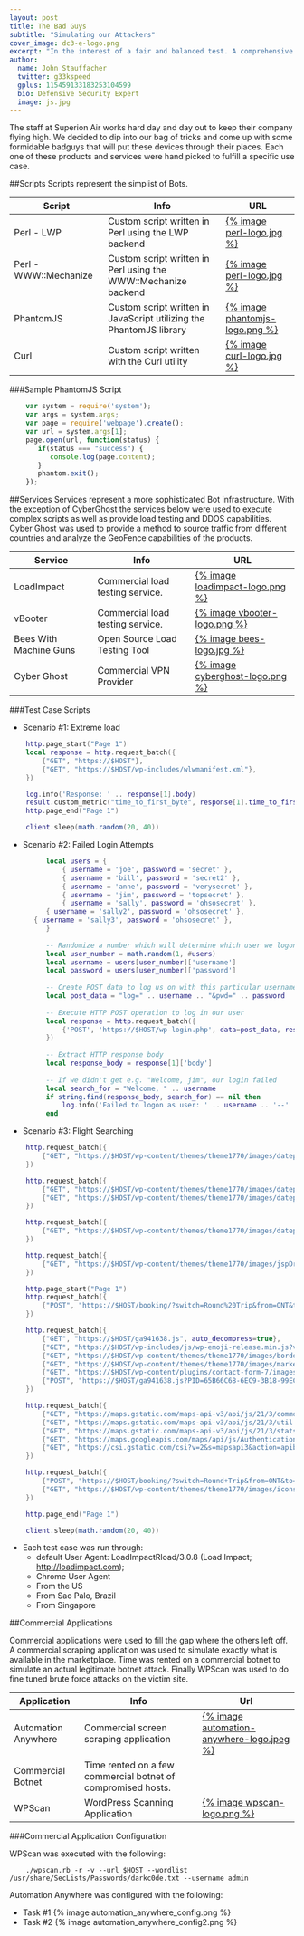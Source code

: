 ```yaml
---
layout: post
title: The Bad Guys
subtitle: "Simulating our Attackers"
cover_image: dc3-e-logo.png
excerpt: "In the interest of a fair and balanced test. A comprehensive network of tools was enplored to simulate some very interesting test scenarios"
author:
  name: John Stauffacher
  twitter: g33kspeed
  gplus: 115459133183253104599
  bio: Defensive Security Expert
  image: js.jpg
---
```

<span class="firstLetter">T</span>he staff at Superion Air works hard day and day out to keep their company flying high. We decided to dip into our bag of tricks and come up with some formidable badguys that will put these devices through their places. Each one of these products and services were hand picked to fulfill a specific use case. 

##Scripts
<span class="firstLetter">S</span>cripts represent the simplist of Bots. 

|Script                   |Info                                                                 |URL                                                      |
|-------------------------|---------------------------------------------------------------------|---------------------------------------------------------|
| Perl - LWP              | Custom script written in Perl using the LWP backend                 | [{% image perl-logo.jpg %}](www.perl.org)               |
| Perl - WWW::Mechanize &nbsp; &nbsp; &nbsp;  | Custom script written in Perl using the WWW::Mechanize backend      | [{% image perl-logo.jpg %}](www.perl.org)               |
| PhantomJS               | Custom script written in JavaScript utilizing the PhantomJS library | [{% image phantomjs-logo.png %}](http://phantomjs.org/) |
| Curl                    | Custom script written with the Curl utility                         | [{% image curl-logo.jpg %}](http://curl.haxx.se/)       |

###Sample PhantomJS Script
```javascript
    var system = require('system');
    var args = system.args;
    var page = require('webpage').create();
    var url = system.args[1];
    page.open(url, function(status) {
       if(status === "success") {
          console.log(page.content);
       }
       phantom.exit();
    });
```

##Services
<span class="firstLetter">S</span>ervices represent a more sophisticated Bot infrastructure. With the exception of CyberGhost the services below were used to execute complex scripts as well as provide load testing and DDOS capabilities. Cyber Ghost was used to provide a method to source traffic from different countries and analyze the GeoFence capabilities of the products.


|Service                  |Info                              |URL                                                                            |
|-------------------------|----------------------------------|-------------------------------------------------------------------------------|
| LoadImpact              | Commercial load testing service. | [{% image loadimpact-logo.png %}](http://www.loadimpact.com)                  | 
| vBooter                 | Commercial load testing service. | [{% image vbooter-logo.png %}](https://vbooter.org)                           | 
| Bees With Machine Guns  | Open Source Load Testing Tool    | [{% image bees-logo.jpg %}](https://github.com/newsapps/beeswithmachineguns)  |
| Cyber Ghost             | Commercial VPN Provider          | [{% image cyberghost-logo.png %}](http://www.cyberghostvpn.com/en_us)         |

###Test Case Scripts
* <span class="firstLetter">S</span>cenario #1: Extreme load
```lua
    http.page_start("Page 1")
    local response = http.request_batch({
        {"GET", "https://$HOST"},
        {"GET", "https://$HOST/wp-includes/wlwmanifest.xml"},
    })

    log.info('Response: ' .. response[1].body)
    result.custom_metric("time_to_first_byte", response[1].time_to_first_byte)
    http.page_end("Page 1")

    client.sleep(math.random(20, 40))
```
* <span class="firstLetter">S</span>cenario #2: Failed Login Attempts
```lua   
         local users = { 
             { username = 'joe', password = 'secret' }, 
             { username = 'bill', password = 'secret2' }, 
             { username = 'anne', password = 'verysecret' }, 
             { username = 'jim', password = 'topsecret' }, 
             { username = 'sally', password = 'ohsosecret' }, 
         { username = 'sally2', password = 'ohsosecret' },      
      { username = 'sally3', password = 'ohsosecret' }, 
         } 
         
         -- Randomize a number which will determine which user we logon as 
         local user_number = math.random(1, #users) 
         local username = users[user_number]['username'] 
         local password = users[user_number]['password'] 
         
         -- Create POST data to log us on with this particular username/password 
         local post_data = "log=" .. username .. "&pwd=" .. password 
         
         -- Execute HTTP POST operation to log in our user 
         local response = http.request_batch({ 
             {'POST', 'https://$HOST/wp-login.php', data=post_data, response_body_bytes=10240} 
         }) 
         
         -- Extract HTTP response body 
         local response_body = response[1]['body'] 
         
         -- If we didn't get e.g. "Welcome, jim", our login failed 
         local search_for = "Welcome, " .. username 
         if string.find(response_body, search_for) == nil then 
             log.info('Failed to logon as user: ' .. username .. '--' .. response_body) 
         end
 ```

* <span class="firstLetter">S</span>cenario #3: Flight Searching 
```lua    
    http.request_batch({
    	{"GET", "https://$HOST/wp-content/themes/theme1770/images/datepicker_img/ui-bg_glass_100_f6f6f6_1x400.png", auto_decompress=true}
    })

    http.request_batch({
    	{"GET", "https://$HOST/wp-content/themes/theme1770/images/datepicker_img/ui-icons_ffffff_256x240.png", auto_decompress=true},
    	{"GET", "https://$HOST/wp-content/themes/theme1770/images/datepicker_img/ui-icons_ef8c08_256x240.png", auto_decompress=true}
    })

    http.request_batch({
    	{"GET", "https://$HOST/wp-content/themes/theme1770/images/datepicker_img/ui-bg_glass_65_ffffff_1x400.png", auto_decompress=true}
    })

    http.request_batch({
    	{"GET", "https://$HOST/wp-content/themes/theme1770/images/jspDrag.jpg", auto_decompress=true}
    })

    http.page_start("Page 1")
    http.request_batch({
    	{"POST", "https://$HOST/booking/?switch=Round%20Trip&from=ONT&to=BOS&dateFrom=06/16/2015%2006:05&dateTo=06/30/2015%2003:05&adult=1&child=2&infant=0", headers={["Content-Type"]="application/x-www-form-urlencoded"}, data="Adult=1&Child=2&Depart%3A=06%2F16%2F2015%2006%3A05&From%3A=ONT&Infant=NULL&Return%3A=06%2F30%2F2015%2003%3A05&To%3A=BOS&dateFormat=mm%2Fdd%2Fyy&switch=Round%20Trip&timepicker1=true&timepicker2=true", auto_decompress=true}
    })

    http.request_batch({
    	{"GET", "https://$HOST/ga941638.js", auto_decompress=true},
    	{"GET", "https://$HOST/wp-includes/js/wp-emoji-release.min.js?ver=4.2.2", auto_decompress=true},
    	{"GET", "https://$HOST/wp-content/themes/theme1770/images/border-bot.gif", auto_decompress=true},
    	{"GET", "https://$HOST/wp-content/themes/theme1770/images/marker-2.png", auto_decompress=true},
    	{"GET", "https://$HOST/wp-content/plugins/contact-form-7/images/ajax-loader.gif", auto_decompress=true},
    	{"POST", "https://$HOST/ga941638.js?PID=65B66C68-6EC9-3B18-99EC-5F2B8F8D3C20", headers={["X-Distil-Ajax"]="ebztqtrqtruyxfaadbqfy",["Content-Type"]="text/plain;charset=UTF-8"}, data="p=%7B%22appName%22%3A%22Netscape%22%2C%22platform%22%3A%22MacIntel%22%2C%22cookies%22%3A1%2C%22syslang%22%3A%22en-US%22%2C%22userlang%22%3A%22en-US%22%2C%22cpu%22%3A%22%22%2C%22productSub%22%3A%2220030107%22%2C%22setTimeout%22%3A0%2C%22setInterval%22%3A0%2C%22plugins%22%3A%7B%220%22%3A%22WidevineContentDecryptionModule%22%2C%221%22%3A%22ChromePDFViewer%22%2C%222%22%3A%22ShockwaveFlash%22%2C%223%22%3A%22ChromeRemoteDesktopViewer%22%2C%224%22%3A%22NativeClient%22%2C%225%22%3A%22ChromePDFViewer%22%7D%2C%22mimeTypes%22%3A%7B%220%22%3A%22WidevineContentDecryptionModuleapplication%2Fx-ppapi-widevine-cdm%22%2C%221%22%3A%22application%2Fpdf%22%2C%222%22%3A%22ShockwaveFlashapplication%2Fx-shockwave-flash%22%2C%223%22%3A%22FutureSplashPlayerapplication%2Ffuturesplash%22%2C%224%22%3A%22application%2Fvnd.chromium.remoting-viewer%22%2C%225%22%3A%22NativeClientExecutableapplication%2Fx-nacl%22%2C%226%22%3A%22PortableNativeClientExecutableapplication%2Fx-pnacl%22%2C%227%22%3A%22PortableDocumentFormatapplication%2Fx-google-chrome-pdf%22%7D%2C%22screen%22%3A%7B%22width%22%3A1440%2C%22height%22%3A900%2C%22colorDepth%22%3A24%7D%2C%22fonts%22%3A%7B%220%22%3A%22Calibri%22%2C%221%22%3A%22Cambria%22%2C%222%22%3A%22HoeflerText%22%2C%223%22%3A%22Monaco%22%2C%224%22%3A%22Constantia%22%2C%225%22%3A%22LucidaBright%22%2C%226%22%3A%22Georgia%22%2C%227%22%3A%22Candara%22%2C%228%22%3A%22TrebuchetMS%22%2C%229%22%3A%22Verdana%22%2C%2210%22%3A%22Consolas%22%2C%2211%22%3A%22AndaleMono%22%2C%2212%22%3A%22LucidaConsole%22%2C%2213%22%3A%22LucidaSansTypewriter%22%2C%2214%22%3A%22Monaco%22%2C%2215%22%3A%22CourierNew%22%2C%2216%22%3A%22Courier%22%7D%7D", auto_decompress=true}
    })

    http.request_batch({
    	{"GET", "https://maps.gstatic.com/maps-api-v3/api/js/21/3/common.js", headers={["X-Chrome-UMA-Enabled"]="1",["X-Client-Data"]="CJO2yQEIorbJAQiptskBCMS2yQEI6ojKAQidksoBCNGUygE="}, auto_decompress=true},
    	{"GET", "https://maps.gstatic.com/maps-api-v3/api/js/21/3/util.js", headers={["X-Chrome-UMA-Enabled"]="1",["X-Client-Data"]="CJO2yQEIorbJAQiptskBCMS2yQEI6ojKAQidksoBCNGUygE="}, auto_decompress=true},
    	{"GET", "https://maps.gstatic.com/maps-api-v3/api/js/21/3/stats.js", headers={["X-Chrome-UMA-Enabled"]="1",["X-Client-Data"]="CJO2yQEIorbJAQiptskBCMS2yQEI6ojKAQidksoBCNGUygE="}, auto_decompress=true},
    	{"GET", "https://maps.googleapis.com/maps/api/js/AuthenticationService.Authenticate?1shttps%3A%2F%2F$HOST%2Fbooking%2F%3Fswitch%3DRound%2520Trip%26from%3DONT%26to%3DBOS%26dateFrom%3D06%2F16%2F2015%252006%3A05%26dateTo%3D06%2F30%2F2015%252003%3A05%26adult%3D1%26child%3D2%26infant%3D0&5e1&callback=_xdc_._lg3jrk&token=73698", headers={["X-Chrome-UMA-Enabled"]="1",["X-Client-Data"]="CJO2yQEIorbJAQiptskBCMS2yQEI6ojKAQidksoBCNGUygE="}, auto_decompress=true},
    	{"GET", "https://csi.gstatic.com/csi?v=2&s=mapsapi3&action=apiboot2&rt=main.16", headers={["X-Chrome-UMA-Enabled"]="1",["X-Client-Data"]="CJO2yQEIorbJAQiptskBCMS2yQEI6ojKAQidksoBCNGUygE="}, auto_decompress=true}
    })

    http.request_batch({
    	{"POST", "https://$HOST/booking/?switch=Round+Trip&from=ONT&to=BOS&dateFrom=06%2F16%2F2015+06%3A05&dateTo=06%2F30%2F2015+03%3A05&adult=1&child=2&infant=0", headers={["X-Requested-With"]="XMLHttpRequest",["X-Distil-Ajax"]="ebztqtrqtruyxfaadbqfy",["Content-Type"]="application/x-www-form-urlencoded; charset=UTF-8"}, data="_wpcf7=663&_wpcf7_is_ajax_call=1&_wpcf7_locale=&_wpcf7_unit_tag=wpcf7-f663-p658-o2&_wpcf7_version=4.2&_wpnonce=2dbc9ac1d9&your_email=me%40gmail.com&your_fax=&your_name=My&your_phone=&your_requirements=Window%20Seat&your_surname=Name", auto_decompress=true},
    	{"GET", "https://$HOST/wp-content/themes/theme1770/images/icons/alert/icon-note.png", auto_decompress=true}
    })

    http.page_end("Page 1")

    client.sleep(math.random(20, 40))
```

* Each test case was run through: 
  + default User Agent: LoadImpactRload/3.0.8 (Load Impact; http://loadimpact.com);
  + Chrome User Agent
  + From the US
  + From Sao Palo, Brazil
  + From Singapore



##Commercial Applications

<span class="firstLetter">C</span>ommercial applications were used to fill the gap where the others left off. A commercial scraping application was used to simulate exactly what is available in the marketplace. Time was rented on a commercial botnet to simulate an actual legitimate botnet attack. Finally WPScan was used to do fine tuned brute force attacks on the victim site.

|Application          |Info                                    |Url                                                                              | 
|---------------------|----------------------------------------|---------------------------------------------------------------------------------|
| Automation Anywhere | Commercial screen scraping application | [{% image automation-anywhere-logo.jpeg %}](https://www.automationanywhere.com) |
| Commercial Botnet   | Time rented on a few commercial botnet of compromised hosts. |  |
| WPScan              | WordPress Scanning Application | [{% image wpscan-logo.png %}](https://wpscan.org)                                       |

###Commercial Application Configuration

<span class="firstLetter">W</span>PScan was executed with the following:
```
    ./wpscan.rb -r -v --url $HOST --wordlist /usr/share/SecLists/Passwords/darkc0de.txt --username admin
```
<span class="firstLetter">A</span>utomation Anywhere was configured with the following:
* Task #1
{% image automation_anywhere_config.png %}
* Task #2
{% image automation_anywhere_config2.png %}

